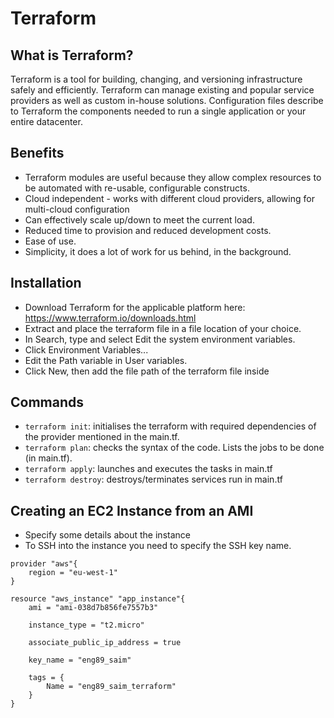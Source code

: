 # Terraform
## What is Terraform?
Terraform is a tool for building, changing, and versioning infrastructure safely and efficiently. Terraform can manage existing and popular service providers as well as custom in-house solutions. Configuration files describe to Terraform the components needed to run a single application or your entire datacenter.

## Benefits
- Terraform modules are useful because they allow complex resources to be automated with re-usable, configurable constructs.
- Cloud independent - works with different cloud providers, allowing for multi-cloud configuration
- Can effectively scale up/down to meet the current load.
- Reduced time to provision and reduced development costs.
- Ease of use.
- Simplicity, it does a lot of work for us behind, in the background.

## Installation
- Download Terraform for the applicable platform here: https://www.terraform.io/downloads.html
- Extract and place the terraform file in a file location of your choice.
- In Search, type and select Edit the system environment variables.
- Click Environment Variables...
- Edit the Path variable in User variables.
- Click New, then add the file path of the terraform file inside

## Commands 
- `terraform init`: initialises the terraform with required dependencies of the provider mentioned in the main.tf.
- `terraform plan`: checks the syntax of the code. Lists the jobs to be done (in main.tf).
- `terraform apply`: launches and executes the tasks in main.tf
- `terraform destroy`: destroys/terminates services run in main.tf

## Creating an EC2 Instance from an AMI
- Specify some details about the instance
- To SSH into the instance you need to specify the SSH key name. 
```
provider "aws"{
	region = "eu-west-1"
}

resource "aws_instance" "app_instance"{
	ami = "ami-038d7b856fe7557b3"

	instance_type = "t2.micro"

	associate_public_ip_address = true

	key_name = "eng89_saim"

	tags = {
		Name = "eng89_saim_terraform"
	}
}
```